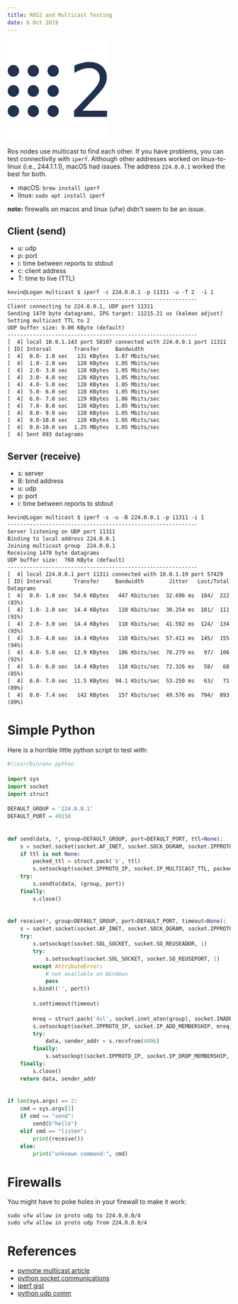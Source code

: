 ```yaml
---
title: ROS2 and Multicast Testing
date: 6 Oct 2019
---
```


![](ros2.png)

Ros nodes use multicast to find each other. If you have problems, you can test
connectivity with `iperf`. Although other addresses worked on linux-to-linux (i.e.,
244.1.1.1), macOS had issues. The address `224.0.0.1` worked the best for both.

- macOS: `brew install iperf`
- linux: `sudo apt install iperf`

**note:** firewalls on macos and linux (ufw) didn't seem to be an issue.

## Client (send)

- u: udp
- p: port
- i: time between reports to stdout
- c: client address
- T: time to live (TTL)

```
kevin@Logan multicast $ iperf -c 224.0.0.1 -p 11311 -u -T 2  -i 1
------------------------------------------------------------
Client connecting to 224.0.0.1, UDP port 11311
Sending 1470 byte datagrams, IPG target: 11215.21 us (kalman adjust)
Setting multicast TTL to 2
UDP buffer size: 9.00 KByte (default)
------------------------------------------------------------
[  4] local 10.0.1.143 port 58107 connected with 224.0.0.1 port 11311
[ ID] Interval       Transfer     Bandwidth
[  4]  0.0- 1.0 sec   131 KBytes  1.07 Mbits/sec
[  4]  1.0- 2.0 sec   128 KBytes  1.05 Mbits/sec
[  4]  2.0- 3.0 sec   128 KBytes  1.05 Mbits/sec
[  4]  3.0- 4.0 sec   128 KBytes  1.05 Mbits/sec
[  4]  4.0- 5.0 sec   128 KBytes  1.05 Mbits/sec
[  4]  5.0- 6.0 sec   128 KBytes  1.05 Mbits/sec
[  4]  6.0- 7.0 sec   129 KBytes  1.06 Mbits/sec
[  4]  7.0- 8.0 sec   128 KBytes  1.05 Mbits/sec
[  4]  8.0- 9.0 sec   128 KBytes  1.05 Mbits/sec
[  4]  9.0-10.0 sec   128 KBytes  1.05 Mbits/sec
[  4]  0.0-10.0 sec  1.25 MBytes  1.05 Mbits/sec
[  4] Sent 893 datagrams
```

## Server (receive)

- s: server
- B: bind address
- u: udp
- p: port
- i: time between reports to stdout

```
kevin@Logan multicast $ iperf -s -u -B 224.0.0.1 -p 11311 -i 1
------------------------------------------------------------
Server listening on UDP port 11311
Binding to local address 224.0.0.1
Joining multicast group  224.0.0.1
Receiving 1470 byte datagrams
UDP buffer size:  768 KByte (default)
------------------------------------------------------------
[  4] local 224.0.0.1 port 11311 connected with 10.0.1.19 port 57429
[ ID] Interval       Transfer     Bandwidth        Jitter   Lost/Total Datagrams
[  4]  0.0- 1.0 sec  54.6 KBytes   447 Kbits/sec  32.696 ms  184/  222 (83%)
[  4]  1.0- 2.0 sec  14.4 KBytes   118 Kbits/sec  30.254 ms  101/  111 (91%)
[  4]  2.0- 3.0 sec  14.4 KBytes   118 Kbits/sec  41.592 ms  124/  134 (93%)
[  4]  3.0- 4.0 sec  14.4 KBytes   118 Kbits/sec  57.411 ms  145/  155 (94%)
[  4]  4.0- 5.0 sec  12.9 KBytes   106 Kbits/sec  78.279 ms   97/  106 (92%)
[  4]  5.0- 6.0 sec  14.4 KBytes   118 Kbits/sec  72.326 ms   58/   68 (85%)
[  4]  6.0- 7.0 sec  11.5 KBytes  94.1 Kbits/sec  53.250 ms   63/   71 (89%)
[  4]  0.0- 7.4 sec   142 KBytes   157 Kbits/sec  49.576 ms  794/  893 (89%)
```

# Simple Python

Here is a horrible little python script to test with:

```python
#!/usr/bin/env python

import sys
import socket
import struct

DEFAULT_GROUP = '224.0.0.1'
DEFAULT_PORT = 49150


def send(data, *, group=DEFAULT_GROUP, port=DEFAULT_PORT, ttl=None):
    s = socket.socket(socket.AF_INET, socket.SOCK_DGRAM, socket.IPPROTO_UDP)
    if ttl is not None:
        packed_ttl = struct.pack('b', ttl)
        s.setsockopt(socket.IPPROTO_IP, socket.IP_MULTICAST_TTL, packed_ttl)
    try:
        s.sendto(data, (group, port))
    finally:
        s.close()


def receive(*, group=DEFAULT_GROUP, port=DEFAULT_PORT, timeout=None):
    s = socket.socket(socket.AF_INET, socket.SOCK_DGRAM, socket.IPPROTO_UDP)
    try:
        s.setsockopt(socket.SOL_SOCKET, socket.SO_REUSEADDR, 1)
        try:
            s.setsockopt(socket.SOL_SOCKET, socket.SO_REUSEPORT, 1)
        except AttributeError:
            # not available on Windows
            pass
        s.bind(('', port))

        s.settimeout(timeout)

        mreq = struct.pack('4sl', socket.inet_aton(group), socket.INADDR_ANY)
        s.setsockopt(socket.IPPROTO_IP, socket.IP_ADD_MEMBERSHIP, mreq)
        try:
            data, sender_addr = s.recvfrom(4096)
        finally:
            s.setsockopt(socket.IPPROTO_IP, socket.IP_DROP_MEMBERSHIP, mreq)
    finally:
        s.close()
    return data, sender_addr


if len(sys.argv) == 2:
    cmd = sys.argv[1]
    if cmd == "send":
        send(b"hello")
    elif cmd == "listen":
        print(receive())
    else:
        print("unknown command:", cmd)
```  

# Firewalls

You might have to poke holes in your firewall to make it work:

```
sudo ufw allow in proto udp to 224.0.0.0/4
sudo ufw allow in proto udp from 224.0.0.0/4
```

# References

- [pymotw multicast article](https://pymotw.com/2/socket/multicast.html)
- [python socket communications](https://medium.com/python-pandemonium/python-socket-communication-e10b39225a4c)
- [iperf gist](https://gist.github.com/jayjanssen/5697813)
- [python udp comm](https://wiki.python.org/moin/UdpCommunication)
